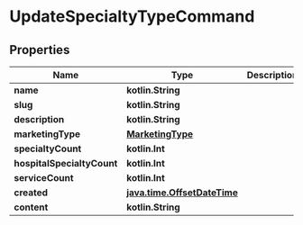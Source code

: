 
# UpdateSpecialtyTypeCommand

## Properties
Name | Type | Description | Notes
------------ | ------------- | ------------- | -------------
**name** | **kotlin.String** |  |  [optional]
**slug** | **kotlin.String** |  |  [optional]
**description** | **kotlin.String** |  |  [optional]
**marketingType** | [**MarketingType**](MarketingType.md) |  |  [optional]
**specialtyCount** | **kotlin.Int** |  |  [optional]
**hospitalSpecialtyCount** | **kotlin.Int** |  |  [optional]
**serviceCount** | **kotlin.Int** |  |  [optional]
**created** | [**java.time.OffsetDateTime**](java.time.OffsetDateTime.md) |  |  [optional]
**content** | **kotlin.String** |  |  [optional]



